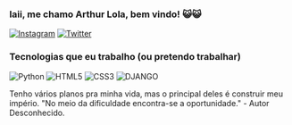 ### Iaii, me chamo Arthur Lola, bem vindo! 😺😺
[![Instagram](https://img.shields.io/badge/Instagram-E4405F?style=for-the-badge&logo=instagram&logoColor=white)](https://www.instagram.com/artthurolivera/)
[![Twitter](https://img.shields.io/badge/Twitter-1DA1F2?style=for-the-badge&logo=twitter&logoColor=white)](https://twitter.com/whindarthur)

### Tecnologias que eu trabalho (ou pretendo trabalhar)
![Python](https://img.shields.io/badge/Python-3776AB?style=for-the-badge&logo=python&logoColor=white)
![HTML5](https://img.shields.io/badge/HTML5-E34F26?style=for-the-badge&logo=html5&logoColor=white)
![CSS3](https://img.shields.io/badge/CSS3-1572B6?style=for-the-badge&logo=css3&logoColor=white)
![DJANGO](https://img.shields.io/badge/Django-092E20?style=for-the-badge&logo=django&logoColor=white)

Tenho vários planos pra minha vida, mas o principal deles é construir meu império.
"No meio da dificuldade encontra-se a oportunidade." - Autor Desconhecido.



